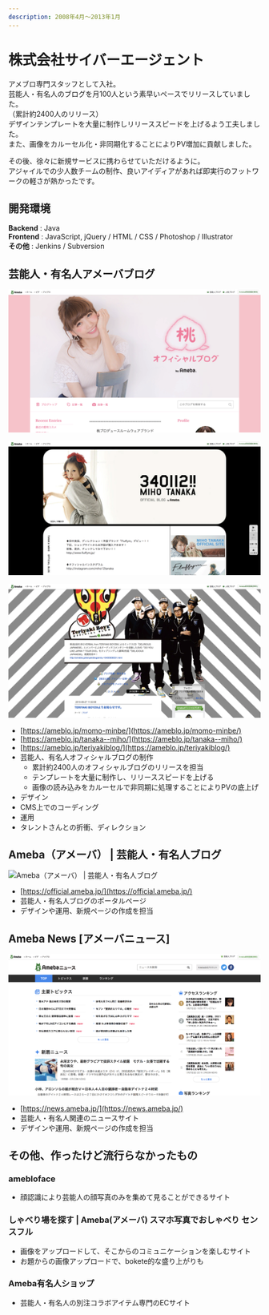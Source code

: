 ```yaml
---
description: 2008年4月～2013年1月
---
```


# 株式会社サイバーエージェント

アメブロ専門スタッフとして入社。 \
芸能人・有名人のブログを月100人という素早いペースでリリースしていました。\
（累計約2400人のリリース）\
デザインテンプレートを大量に制作しリリーススピードを上げるよう工夫しました。\
また、画像をカルーセル化・非同期化することによりPV増加に貢献しました。

その後、徐々に新規サービスに携わらせていただけるように。\
アジャイルでの少人数チームの制作、良いアイディアがあれば即実行のフットワークの軽さが熱かったです。

## 開発環境

**Backend** : Java\
**Frontend** : JavaScript, jQuery / HTML / CSS / Photoshop / Illustrator\
**その他** : Jenkins / Subversion

## 芸能人・有名人アメーバブログ

![桃オフィシャルブログ](<../.gitbook/assets/image (29).png>)

![田中美保オフィシャルブログ｢340112!!｣](<../.gitbook/assets/image (27).png>)

![TERIYAKI BOYZ テリヤキボーイズ OFFICIAL BLOG](<../.gitbook/assets/image (34).png>)

* [https://ameblo.jp/momo-minbe/](https://ameblo.jp/momo-minbe/)
* [https://ameblo.jp/tanaka--miho/](https://ameblo.jp/tanaka--miho/)
* [https://ameblo.jp/teriyakiblog/](https://ameblo.jp/teriyakiblog/)
* 芸能人、有名人オフィシャルブログの制作
  * 累計約2400人のオフィシャルブログのリリースを担当
  * テンプレートを大量に制作し、リリーススピードを上げる
  * 画像の読み込みをカルーセルで非同期に処理することによりPVの底上げ
* デザイン
* CMS上でのコーディング
* 運用
* タレントさんとの折衝、ディレクション

## Ameba（アメーバ） | 芸能人・有名人ブログ

![Ameba（アメーバ） | 芸能人・有名人ブログ](<../.gitbook/assets/image (3).png>)

* [https://official.ameba.jp/](https://official.ameba.jp/)
* 芸能人・有名人ブログのポータルページ
* デザインや運用、新規ページの作成を担当

## Ameba News \[アメーバニュース]

![Ameba News \[アメーバニュース\]](<../.gitbook/assets/image (31).png>)

* [https://news.ameba.jp/](https://news.ameba.jp/)
* 芸能人・有名人関連のニュースサイト
* デザインや運用、新規ページの作成を担当

## その他、作ったけど流行らなかったもの

### amebloface

* 顔認識により芸能人の顔写真のみを集めて見ることができるサイト

### しゃべり場を探す | Ameba(アメーバ) スマホ写真でおしゃべり センスフル

* 画像をアップロードして、そこからのコミュニケーションを楽しむサイト
* お題からの画像アップロードで、bokete的な盛り上がりも

### Ameba有名人ショップ

* 芸能人・有名人の別注コラボアイテム専門のECサイト



&#x20;

